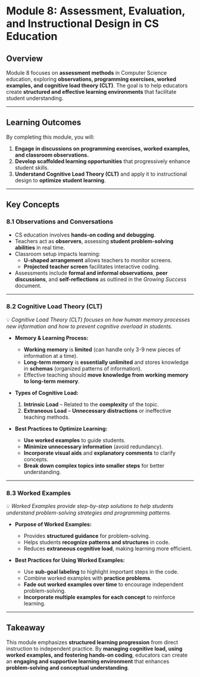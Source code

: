 
# **Module 8: Assessment, Evaluation, and Instructional Design in CS Education**

## **Overview**  
Module 8 focuses on **assessment methods** in Computer Science education, exploring **observations, programming exercises, worked examples, and cognitive load theory (CLT)**. The goal is to help educators create **structured and effective learning environments** that facilitate student understanding.  

---

## **Learning Outcomes**  
By completing this module, you will:  
1. **Engage in discussions on programming exercises, worked examples, and classroom observations.**  
2. **Develop scaffolded learning opportunities** that progressively enhance student skills.  
3. **Understand Cognitive Load Theory (CLT)** and apply it to instructional design to **optimize student learning**.  

---

## **Key Concepts**  

### **8.1 Observations and Conversations**  
- CS education involves **hands-on coding and debugging**.  
- Teachers act as **observers**, assessing **student problem-solving abilities** in real time.  
- Classroom setup impacts learning:  
  - **U-shaped arrangement** allows teachers to monitor screens.  
  - **Projected teacher screen** facilitates interactive coding.  
- Assessments include **formal and informal observations**, **peer discussions**, and **self-reflections** as outlined in the *Growing Success* document.  

---

### **8.2 Cognitive Load Theory (CLT)**  
💡 *Cognitive Load Theory (CLT) focuses on how human memory processes new information and how to prevent cognitive overload in students.*  

- **Memory & Learning Process:**  
  - **Working memory** is **limited** (can handle only 3-9 new pieces of information at a time).  
  - **Long-term memory** is **essentially unlimited** and stores knowledge in **schemas** (organized patterns of information).  
  - Effective teaching should **move knowledge from working memory to long-term memory**.  

- **Types of Cognitive Load:**  
  1. **Intrinsic Load** – Related to the **complexity** of the topic.  
  2. **Extraneous Load** – **Unnecessary distractions** or ineffective teaching methods.  

- **Best Practices to Optimize Learning:**  
  - **Use worked examples** to guide students.  
  - **Minimize unnecessary information** (avoid redundancy).  
  - **Incorporate visual aids** and **explanatory comments** to clarify concepts.  
  - **Break down complex topics into smaller steps** for better understanding.  

---

### **8.3 Worked Examples**  
💡 *Worked Examples provide step-by-step solutions to help students understand problem-solving strategies and programming patterns.*  

- **Purpose of Worked Examples:**  
  - Provides **structured guidance** for problem-solving.  
  - Helps students **recognize patterns and structures** in code.  
  - Reduces **extraneous cognitive load**, making learning more efficient.  

- **Best Practices for Using Worked Examples:**  
  - Use **sub-goal labeling** to highlight important steps in the code.  
  - Combine worked examples with **practice problems**.  
  - **Fade out worked examples over time** to encourage independent problem-solving.  
  - **Incorporate multiple examples for each concept** to reinforce learning.  

---

## **Takeaway**  
This module emphasizes **structured learning progression** from direct instruction to independent practice. By **managing cognitive load, using worked examples, and fostering hands-on coding**, educators can create an **engaging and supportive learning environment** that enhances **problem-solving and conceptual understanding**.
